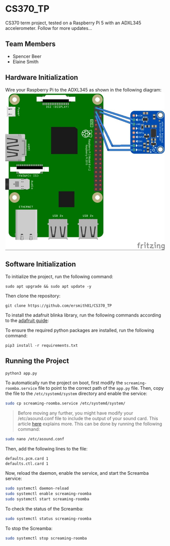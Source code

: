 # CS370_TP
CS370 term project, tested on a Raspberry Pi 5 with an ADXL345 accelerometer. Follow for more updates...

## Team Members
- Spencer Beer
- Elaine Smith

## Hardware Initialization
Wire your Raspberry Pi to the ADXL345 as shown in the following diagram:
![Raspberry Pi to ADXL345 wiring diagram](hardware/Pi2ADXL345.jpg)


## Software Initialization

To initialize the project, run the following command:
```
sudo apt upgrade && sudo apt update -y
```
Then clone the repository:
```
git clone https://github.com/ersmith01/CS370_TP
```

To install the adafruit blinka library, run the following commands according to the [adafruit guide](https://learn.adafruit.com/circuitpython-on-raspberrypi-linux/installing-circuitpython-on-raspberry-pi):

To ensure the required python packages are installed, run the following command:
```
pip3 install -r requirements.txt
```

## Running the Project
```bash
python3 app.py
```
To automatically run the project on boot, first modify the `screaming-roomba.service` file to point to the correct path of the `app.py` file. Then, copy the file to the `/etc/systemd/system` directory and enable the service:
```bash
sudo cp screaming-roomba.service /etc/systemd/system/
```

> Before moving any further, you might have modify your /etc/asound.conf file to include the output of your sound card. This article [here](https://raspberrypi.stackexchange.com/questions/95193/setting-up-config-for-alsa-at-etc-asound-conf) explains more. This can be done by running the following command:
```bash
sudo nano /etc/asound.conf
```
Then, add the following lines to the file:
```
defaults.pcm.card 1
defaults.ctl.card 1
```

Now, reload the daemon, enable the service, and start the Screamba service:
```bash
sudo systemctl daemon-reload
sudo systemctl enable screaming-roomba
sudo systemctl start screaming-roomba
```

To check the status of the Screamba:
```bash
sudo systemctl status screaming-roomba
```
To stop the Screamba:
```bash
sudo systemctl stop screaming-roomba
```